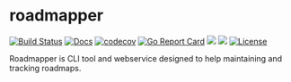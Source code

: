# roadmapper

[![Build Status](https://travis-ci.com/peteraba/roadmapper.svg?branch=master)](https://travis-ci.com/peteraba/roadmapper)
[![Docs](https://img.shields.io/badge/docs-current-brightgreen.svg)](https://docs.rdmp.app)
[![codecov](https://codecov.io/gh/peteraba/roadmapper/branch/master/graph/badge.svg)](https://codecov.io/gh/peteraba/roadmapper)
[![Go Report Card](https://goreportcard.com/badge/github.com/peteraba/roadmapper)](https://goreportcard.com/report/github.com/peteraba/roadmapper)
[![](https://images.microbadger.com/badges/version/peteraba/roadmapper.svg)](https://microbadger.com/images/peteraba/roadmapper)
[![](https://images.microbadger.com/badges/image/peteraba/roadmapper.svg)](https://microbadger.com/images/peteraba/roadmapper)
[![License](https://img.shields.io/badge/license-ISC-blue.svg)](https://github.com/peteraba/roadmapper/blob/master/LICENSE)

Roadmapper is CLI tool and webservice designed to help maintaining and tracking roadmaps.
